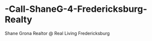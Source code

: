 -Call-ShaneG-4-Fredericksburg-Realty
====================================

Shane Grona Realtor @ Real Living Fredericksburg
